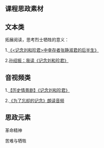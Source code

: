 ## 课程思政素材

## 文本类

拓展阅读，思考烈士牺牲的意义：

1.[《<记念刘和珍君>中幸存者张静淑君的后半生》](https://mp.weixin.qq.com/s/BC4rUziM5NZs-zqMe_jINg)

2.[孙绍振：我读《记念刘和珍君》](https://mp.weixin.qq.com/s/eBtUq_8tE8---wpTATX6sg)

## 音视频类

1.[【历史情景剧】《记念刘和珍君》](https://www.bilibili.com/video/BV1et411p7gS/?spm_id_from=333.337.search-card.all.click&vd_source=73c6f4171d3f7f9054a3220f08bd401c)

2.[《为了忘却的记念》朗读音频](https://www.bilibili.com/video/BV1tQ4y1z7MR/?spm_id_from=333.337.search-card.all.click&vd_source=73c6f4171d3f7f9054a3220f08bd401c)


## 思政元素

革命精神

苦难与牺牲


